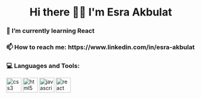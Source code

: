 <h1 align=center>Hi there 👋🏻 I'm Esra Akbulat</h1>



<h3>🤖 I’m currently learning React</h3>

<h3>📫 How to reach me: https://www.linkedin.com/in/esra-akbulat</h3>

<h3 align="left">💻 Languages and Tools:</h3>
<p align="left"> <img src="https://cdn-icons-png.flaticon.com/512/732/732190.png" alt="css3" width="40" height="40"/> <img src="https://cdn-icons-png.flaticon.com/512/732/732212.png" alt="html5" width="40" height="40"/> <img src="https://www.freepnglogos.com/uploads/javascript-png/javascript-vector-logo-yellow-png-transparent-javascript-vector-12.png" alt="javascript" width="40" height="40"/> <img src="https://upload.wikimedia.org/wikipedia/commons/thumb/a/a7/React-icon.svg/2300px-React-icon.svg.png" alt="react" width="40" height="40"/> </p>



